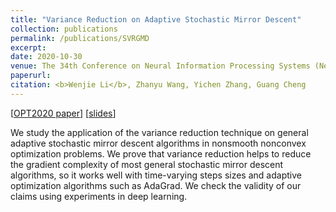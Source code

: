 ```yaml
---
title: "Variance Reduction on Adaptive Stochastic Mirror Descent"
collection: publications
permalink: /publications/SVRGMD
excerpt: 
date: 2020-10-30
venue: The 34th Conference on Neural Information Processing Systems (NeurIPS 2020) Workshop & OPT
paperurl:
citation: <b>Wenjie Li</b>, Zhanyu Wang, Yichen Zhang, Guang Cheng
---
```

[[OPT2020 paper]()] [[slides]()]

We study the application of the variance reduction technique on general adaptive stochastic mirror descent algorithms in nonsmooth nonconvex optimization problems. We prove that variance reduction helps to reduce the gradient complexity of most general stochastic mirror descent algorithms, so it works well with time-varying steps sizes and adaptive optimization algorithms such as AdaGrad. We check the validity of our claims using experiments in deep learning.
